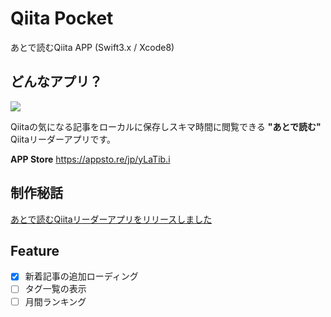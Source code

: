 # Qiita Pocket
あとで読むQiita APP (Swift3.x / Xcode8)

## どんなアプリ？

![](https://media.giphy.com/media/xUPGcryOw0wYY0PaJa/giphy.gif)

Qiitaの気になる記事をローカルに保存しスキマ時間に閲覧できる **"あとで読む"** Qiitaリーダーアプリです。

**APP Store**
https://appsto.re/jp/yLaTib.i

## 制作秘話

[あとで読むQiitaリーダーアプリをリリースしました](http://qiita.com/hirothings/items/78493363df04e5f31d25)

## Feature

- [x] 新着記事の追加ローディング
- [ ] タグ一覧の表示
- [ ] 月間ランキング
